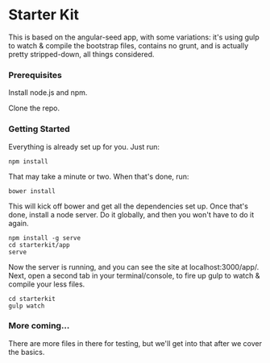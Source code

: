 # Starter Kit 

This is based on the angular-seed app, with some variations: it's using gulp to watch & compile the bootstrap files, contains no grunt, and is actually pretty stripped-down, all things considered.

### Prerequisites

Install node.js and npm. 

Clone the repo. 

### Getting Started

Everything is already set up for you. Just run:

```
npm install
```

That may take a minute or two. When that's done, run:

```
bower install
```

This will kick off bower and get all the dependencies set up. Once that's done, install a node server. Do it globally, and then you won't have to do it again. 

```
npm install -g serve
cd starterkit/app
serve
```

Now the server is running, and you can see the site at localhost:3000/app/. Next, open a second tab in your terminal/console, to fire up gulp to watch & compile your less files. 

```
cd starterkit
gulp watch
```

### More coming...
 
There are more files in there for testing, but we'll get into that after we cover the basics. 

